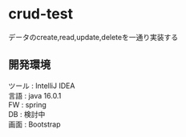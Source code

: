 # crud-test
データのcreate,read,update,deleteを一通り実装する  
  
## 開発環境
ツール : IntelliJ IDEA  
言語 : java 16.0.1  
FW : spring  
DB : 検討中  
画面 : Bootstrap  
  
## 
  
